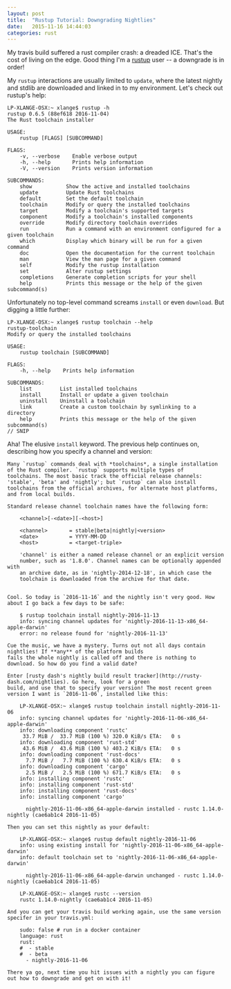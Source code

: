 ```yaml
---
layout: post
title:  "Rustup Tutorial: Downgrading Nightlies"
date:   2015-11-16 14:44:03
categories: rust
---
```


My travis build suffered a rust compiler crash: a dreaded ICE. That's the cost of living on the edge. Good thing I'm a [rustup](https://rustup.rs/) user -- a downgrade is in order!

My `rustup` interactions are usually limited to `update`, where the latest nightly and stdlib are downloaded and
linked in to my environment. Let's check out rustup's help:

    LP-XLANGE-OSX:~ xlange$ rustup -h
    rustup 0.6.5 (88ef618 2016-11-04)
    The Rust toolchain installer

    USAGE:
        rustup [FLAGS] [SUBCOMMAND]

    FLAGS:
        -v, --verbose    Enable verbose output
        -h, --help       Prints help information
        -V, --version    Prints version information

    SUBCOMMANDS:
        show           Show the active and installed toolchains
        update         Update Rust toolchains
        default        Set the default toolchain
        toolchain      Modify or query the installed toolchains
        target         Modify a toolchain's supported targets
        component      Modify a toolchain's installed components
        override       Modify directory toolchain overrides
        run            Run a command with an environment configured for a given toolchain
        which          Display which binary will be run for a given command
        doc            Open the documentation for the current toolchain
        man            View the man page for a given command
        self           Modify the rustup installation
        set            Alter rustup settings
        completions    Generate completion scripts for your shell
        help           Prints this message or the help of the given subcommand(s)


Unfortunately no top-level command screams `install` or even `download`. But digging a little further:

    LP-XLANGE-OSX:~ xlange$ rustup toolchain --help
    rustup-toolchain
    Modify or query the installed toolchains

    USAGE:
        rustup toolchain [SUBCOMMAND]

    FLAGS:
        -h, --help    Prints help information

    SUBCOMMANDS:
        list         List installed toolchains
        install      Install or update a given toolchain
        uninstall    Uninstall a toolchain
        link         Create a custom toolchain by symlinking to a directory
        help         Prints this message or the help of the given subcommand(s)
    // SNIP

Aha! The elusive `install` keyword. The previous help continues on, describing how you specify a channel and version:

```
Many `rustup` commands deal with *toolchains*, a single installation
of the Rust compiler. `rustup` supports multiple types of
toolchains. The most basic track the official release channels:
'stable', 'beta' and 'nightly'; but `rustup` can also install
toolchains from the official archives, for alternate host platforms,
and from local builds.

Standard release channel toolchain names have the following form:

    <channel>[-<date>][-<host>]

    <channel>       = stable|beta|nightly|<version>
    <date>          = YYYY-MM-DD
    <host>          = <target-triple>

    'channel' is either a named release channel or an explicit version
    number, such as '1.8.0'. Channel names can be optionally appended with
    an archive date, as in 'nightly-2014-12-18', in which case the
    toolchain is downloaded from the archive for that date.


Cool. So today is `2016-11-16` and the nightly isn't very good. How about I go back a few days to be safe:

    $ rustup toolchain install nightly-2016-11-13
    info: syncing channel updates for 'nightly-2016-11-13-x86_64-apple-darwin'
    error: no release found for 'nightly-2016-11-13'

Cue the music, we have a mystery. Turns out not all days contain nightlies! If **any** of the platform builds
fails the whole nightly is called off and there is nothing to download. So how do you find a valid date?

Enter [rusty dash's nightly build result tracker](http://rusty-dash.com/nightlies). Go here, look for a green
build, and use that to specify your version! The most recent green version I want is `2016-11-06`, installed like this:

    LP-XLANGE-OSX:~ xlange$ rustup toolchain install nightly-2016-11-06
    info: syncing channel updates for 'nightly-2016-11-06-x86_64-apple-darwin'
    info: downloading component 'rustc'
     33.7 MiB /  33.7 MiB (100 %) 320.0 KiB/s ETA:   0 s
    info: downloading component 'rust-std'
     43.6 MiB /  43.6 MiB (100 %) 403.2 KiB/s ETA:   0 s
    info: downloading component 'rust-docs'
      7.7 MiB /   7.7 MiB (100 %) 630.4 KiB/s ETA:   0 s
    info: downloading component 'cargo'
      2.5 MiB /   2.5 MiB (100 %) 671.7 KiB/s ETA:   0 s
    info: installing component 'rustc'
    info: installing component 'rust-std'
    info: installing component 'rust-docs'
    info: installing component 'cargo'

      nightly-2016-11-06-x86_64-apple-darwin installed - rustc 1.14.0-nightly (cae6ab1c4 2016-11-05)

Then you can set this nightly as your default:

    LP-XLANGE-OSX:~ xlange$ rustup default nightly-2016-11-06
    info: using existing install for 'nightly-2016-11-06-x86_64-apple-darwin'
    info: default toolchain set to 'nightly-2016-11-06-x86_64-apple-darwin'

      nightly-2016-11-06-x86_64-apple-darwin unchanged - rustc 1.14.0-nightly (cae6ab1c4 2016-11-05)

    LP-XLANGE-OSX:~ xlange$ rustc --version
    rustc 1.14.0-nightly (cae6ab1c4 2016-11-05)

And you can get your travis build working again, use the same version specifer in your travis.yml:

    sudo: false # run in a docker container
    language: rust
    rust:
    #  - stable
    #  - beta
      - nightly-2016-11-06

There ya go, next time you hit issues with a nightly you can figure out how to downgrade and get on with it!
